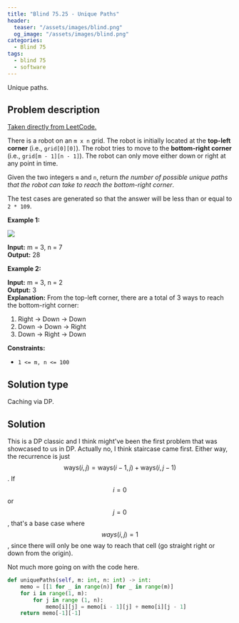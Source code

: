 ```yaml
---
title: "Blind 75.25 - Unique Paths"
header:
  teaser: "/assets/images/blind.png"
  og_image: "/assets/images/blind.png"
categories: 
  - Blind 75
tags:
  - blind 75
  - software
---
```


Unique paths.

## Problem description

[Taken directly from LeetCode.](https://leetcode.com/problems/unique-paths/)

There is a robot on an `m x n` grid. The robot is initially located at the **top-left corner** (i.e., `grid[0][0]`). The robot tries to move to the **bottom-right corner** (i.e., `grid[m - 1][n - 1]`). The robot can only move either down or right at any point in time.

Given the two integers `m` and `n`, return _the number of possible unique paths that the robot can take to reach the bottom-right corner_.

The test cases are generated so that the answer will be less than or equal to `2 * 109`.

**Example 1:**

![](https://assets.leetcode.com/uploads/2018/10/22/robot_maze.png)

**Input:** m = 3, n = 7 \
**Output:** 28

**Example 2:**

**Input:** m = 3, n = 2 \
**Output:** 3 \
**Explanation:** From the top-left corner, there are a total of 3 ways to reach the bottom-right corner: 
1. Right -> Down -> Down 
2. Down -> Down -> Right 
3. Down -> Right -> Down

**Constraints:**

*   `1 <= m, n <= 100`

## Solution type

Caching via DP.

## Solution

This is a DP classic and I think might've been the first problem that was showcased to us in DP. Actually no, I think staircase came first. Either way, the recurrence is just $$\textrm{ways}(i, j) = \textrm{ways}(i - 1, j) + \textrm{ways}(i, j -1)$$. If $$i = 0$$ or $$j = 0$$, that's a base case where $$ways(i, j) = 1$$, since there will only be one way to reach that cell (go straight right or down from the origin).

Not much more going on with the code here.

```python
def uniquePaths(self, m: int, n: int) -> int:
    memo = [[1 for _ in range(n)] for _ in range(m)]
    for i in range(1, m):
        for j in range (1, n):
            memo[i][j] = memo[i - 1][j] + memo[i][j - 1]
    return memo[-1][-1]
```
